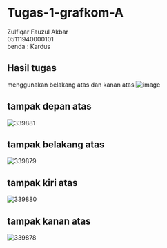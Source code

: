 # Tugas-1-grafkom-A
Zulfiqar Fauzul Akbar <br>
05111940000101 <br>
benda : Kardus

## Hasil tugas
menggunakan belakang atas dan kanan atas
![image](https://user-images.githubusercontent.com/62832487/136010335-e38b441e-1096-49e4-9101-17fa06140fa0.png)

## tampak depan atas
![339881](https://user-images.githubusercontent.com/62832487/134147790-775e60e1-de3e-4ce0-9391-d08c65952ac3.jpg)

## tampak belakang atas
 ![339879](https://user-images.githubusercontent.com/62832487/134147800-a36184d3-3e39-4fea-a9c6-dd9de1266335.jpg)

## tampak kiri atas
![339880](https://user-images.githubusercontent.com/62832487/134147812-6b3e3351-a64b-4f90-94d3-83fe36a6cd82.jpg)

## tampak kanan atas
![339878](https://user-images.githubusercontent.com/62832487/134147823-b2a08187-e367-4afe-b91c-a42e21847eae.jpg)
